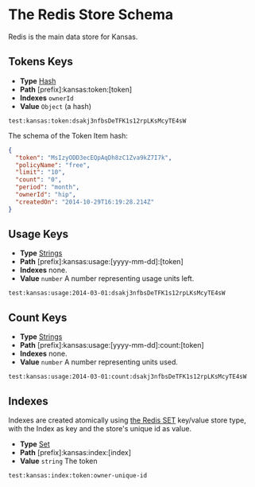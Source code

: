 # The Redis Store Schema

Redis is the main data store for Kansas.

## Tokens Keys

* **Type** [Hash][redis hash]
* **Path** [prefix]:kansas:token:[token]
* **Indexes** `ownerId`
* **Value** `Object` (a hash)

```
test:kansas:token:dsakj3nfbsDeTFK1s12rpLKsMcyTE4sW
```

The schema of the Token Item hash:

```json
{
  "token": "MsIzyODD3ecEQpAqDh8zC1Zva9kZ7I7k",
  "policyName": "free",
  "limit": "10",
  "count": "0",
  "period": "month",
  "ownerId": "hip",
  "createdOn": "2014-10-29T16:19:28.214Z"
}
```


## Usage Keys

* **Type** [Strings][redis string]
* **Path** [prefix]:kansas:usage:[yyyy-mm-dd]:[token]
* **Indexes** none.
* **Value** `number` A number representing usage units left.

```
test:kansas:usage:2014-03-01:dsakj3nfbsDeTFK1s12rpLKsMcyTE4sW
```

## Count Keys

* **Type** [Strings][redis string]
* **Path** [prefix]:kansas:usage:[yyyy-mm-dd]:count:[token]
* **Indexes** none.
* **Value** `number` A number representing units used.

```
test:kansas:usage:2014-03-01:count:dsakj3nfbsDeTFK1s12rpLKsMcyTE4sW
```

## Indexes

Indexes are created atomically using [the Redis SET][redis set] key/value store type, with the Index as key and the store's unique id as value.

* **Type** [Set][redis set]
* **Path** [prefix]:kansas:index:[index]
* **Value** `string` The token

```
test:kansas:index:token:owner-unique-id
```

[redis string]: http://redis.io/commands#string
[redis set]: http://redis.io/commands#set
[redis hash]: http://redis.io/commands#hash
